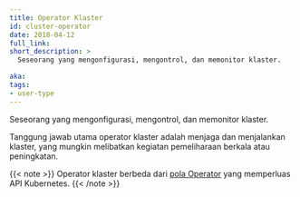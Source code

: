 ```yaml
---
title: Operator Klaster
id: cluster-operator
date: 2018-04-12
full_link: 
short_description: >
  Seseorang yang mengonfigurasi, mengontrol, dan memonitor klaster.

aka:
tags:
- user-type
---
```

Seseorang yang mengonfigurasi, mengontrol, dan memonitor klaster.

<!--more-->

Tanggung jawab utama operator klaster adalah menjaga dan menjalankan klaster, yang mungkin melibatkan kegiatan pemeliharaan berkala atau peningkatan.

{{< note >}}
Operator klaster berbeda dari [pola Operator](https://coreos.com/operators) yang memperluas API Kubernetes.
{{< /note >}}
